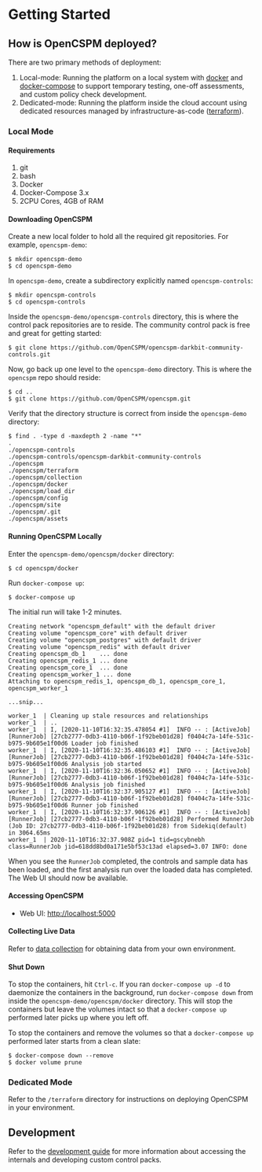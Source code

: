 # Getting Started

## How is OpenCSPM deployed?

There are two primary methods of deployment:

1. Local-mode: Running the platform on a local system with [docker](https://docker.com) and [docker-compose](https://docker/com/compose) to support temporary testing, one-off assessments, and custom policy check development.
2. Dedicated-mode: Running the platform inside the cloud account using dedicated resources managed by infrastructure-as-code ([terraform](https://terraform.io)).

### Local Mode

#### Requirements
1. git
2. bash
3. Docker
4. Docker-Compose 3.x
5. 2CPU Cores, 4GB of RAM

#### Downloading OpenCSPM

Create a new local folder to hold all the required git repositories.  For example, `opencspm-demo`:

```console
$ mkdir opencspm-demo
$ cd opencspm-demo
```

In `opencspm-demo`, create a subdirectory explicitly named `opencspm-controls`:

```console
$ mkdir opencspm-controls
$ cd opencspm-controls
```

Inside the `opencspm-demo/opencspm-controls` directory, this is where the control pack repositories are to reside.  The community control pack is free and great for getting started:

```console
$ git clone https://github.com/OpenCSPM/opencspm-darkbit-community-controls.git
```

Now, go back up one level to the `opencspm-demo` directory.  This is where the `opencspm` repo should reside:

```console
$ cd ..
$ git clone https://github.com/OpenCSPM/opencspm.git
```

Verify that the directory structure is correct from inside the `opencspm-demo` directory:

```console
$ find . -type d -maxdepth 2 -name "*"
.
./opencspm-controls
./opencspm-controls/opencspm-darkbit-community-controls
./opencspm
./opencspm/terraform
./opencspm/collection
./opencspm/docker
./opencspm/load_dir
./opencspm/config
./opencspm/site
./opencspm/.git
./opencspm/assets
```

#### Running OpenCSPM Locally

Enter the `opencspm-demo/opencspm/docker` directory:

```console
$ cd opencspm/docker
```

Run `docker-compose up`:

```console
$ docker-compose up
```

The initial run will take 1-2 minutes.

```console
Creating network "opencspm_default" with the default driver
Creating volume "opencspm_core" with default driver
Creating volume "opencspm_postgres" with default driver
Creating volume "opencspm_redis" with default driver
Creating opencspm_db_1    ... done
Creating opencspm_redis_1 ... done
Creating opencspm_core_1  ... done
Creating opencspm_worker_1 ... done
Attaching to opencspm_redis_1, opencspm_db_1, opencspm_core_1, opencspm_worker_1

...snip...

worker_1  | Cleaning up stale resources and relationships
worker_1  | ..
worker_1  | I, [2020-11-10T16:32:35.478054 #1]  INFO -- : [ActiveJob] [RunnerJob] [27cb2777-0db3-4110-b06f-1f92beb01d28] f0404c7a-14fe-531c-b975-9b605e1f00d6 Loader job finished
worker_1  | I, [2020-11-10T16:32:35.486103 #1]  INFO -- : [ActiveJob] [RunnerJob] [27cb2777-0db3-4110-b06f-1f92beb01d28] f0404c7a-14fe-531c-b975-9b605e1f00d6 Analysis job started
worker_1  | I, [2020-11-10T16:32:36.050652 #1]  INFO -- : [ActiveJob] [RunnerJob] [27cb2777-0db3-4110-b06f-1f92beb01d28] f0404c7a-14fe-531c-b975-9b605e1f00d6 Analysis job finished
worker_1  | I, [2020-11-10T16:32:37.905127 #1]  INFO -- : [ActiveJob] [RunnerJob] [27cb2777-0db3-4110-b06f-1f92beb01d28] f0404c7a-14fe-531c-b975-9b605e1f00d6 Runner job finished
worker_1  | I, [2020-11-10T16:32:37.906126 #1]  INFO -- : [ActiveJob] [RunnerJob] [27cb2777-0db3-4110-b06f-1f92beb01d28] Performed RunnerJob (Job ID: 27cb2777-0db3-4110-b06f-1f92beb01d28) from Sidekiq(default) in 3064.65ms
worker_1  | 2020-11-10T16:32:37.908Z pid=1 tid=gscybnebh class=RunnerJob jid=618dd8bd0a171e5bf53c13ad elapsed=3.07 INFO: done
```

When you see the `RunnerJob` completed, the controls and sample data has been loaded, and the first analysis run over the loaded data has completed.  The Web UI should now be available.

#### Accessing OpenCSPM

* Web UI: [http://localhost:5000](http://localhost:5000)

#### Collecting Live Data

Refer to [data collection](site/data_collection.md) for obtaining data from your own environment.

#### Shut Down

To stop the containers, hit `Ctrl-c`.  If you ran `docker-compose up -d` to daemonize the containers in the background, run `docker-compose down` from inside the `opencspm-demo/opencspm/docker` directory.  This will stop the containers but leave the volumes intact so that a `docker-compose up` performed later picks up where you left off.

To stop the containers and remove the volumes so that a `docker-compose up` performed later starts from a clean slate:

```console
$ docker-compose down --remove
$ docker volume prune
```

### Dedicated Mode

Refer to the `/terraform` directory for instructions on deploying OpenCSPM in your environment.

## Development

Refer to the [development guide](development.md) for more information about accessing the internals and developing custom control packs.
